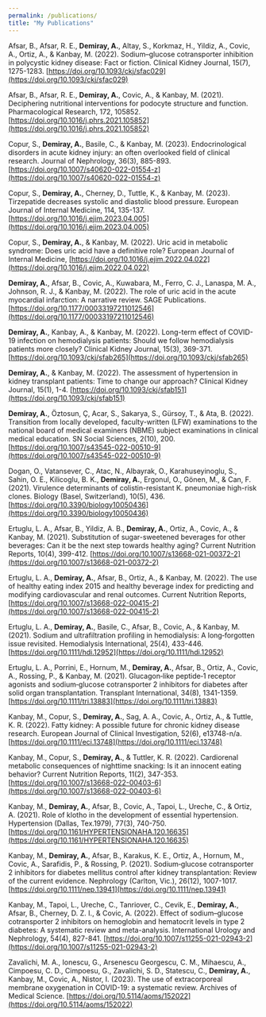 ```yaml
---
permalink: /publications/
title: "My Publications"
---
```


Afsar, B., Afsar, R. E., **Demiray, A.**, Altay, S., Korkmaz, H., Yildiz, A., Covic, A., Ortiz, A., & Kanbay, M. (2022). Sodium–glucose cotransporter inhibition in polycystic kidney disease: Fact or fiction. Clinical Kidney Journal, 15(7), 1275-1283. [https://doi.org/10.1093/ckj/sfac029](https://doi.org/10.1093/ckj/sfac029)

Afsar, B., Afsar, R. E., **Demiray, A.**, Covic, A., & Kanbay, M. (2021). Deciphering nutritional interventions for podocyte structure and function. Pharmacological Research, 172, 105852. [https://doi.org/10.1016/j.phrs.2021.105852](https://doi.org/10.1016/j.phrs.2021.105852)

Copur, S., **Demiray, A.**, Basile, C., & Kanbay, M. (2023). Endocrinological disorders in acute kidney injury: an often overlooked field of clinical research. Journal of Nephrology, 36(3), 885-893. [https://doi.org/10.1007/s40620-022-01554-z](https://doi.org/10.1007/s40620-022-01554-z)

Copur, S., **Demiray, A.**, Cherney, D., Tuttle, K., & Kanbay, M. (2023). Tirzepatide decreases systolic and diastolic blood pressure. European Journal of Internal Medicine, 114, 135-137. [https://doi.org/10.1016/j.ejim.2023.04.005](https://doi.org/10.1016/j.ejim.2023.04.005)

Copur, S., **Demiray, A.**, & Kanbay, M. (2022). Uric acid in metabolic syndrome: Does uric acid have a definitive role? European Journal of Internal Medicine, [https://doi.org/10.1016/j.ejim.2022.04.022](https://doi.org/10.1016/j.ejim.2022.04.022)

**Demiray, A.**, Afsar, B., Covic, A., Kuwabara, M., Ferro, C. J., Lanaspa, M. A., Johnson, R. J., & Kanbay, M. (2022). The role of uric acid in the acute myocardial infarction: A narrative review. SAGE Publications. [https://doi.org/10.1177/00033197211012546](https://doi.org/10.1177/00033197211012546)

**Demiray, A.**, Kanbay, A., & Kanbay, M. (2022). Long-term effect of COVID-19 infection on hemodialysis patients: Should we follow hemodialysis patients more closely? Clinical Kidney Journal, 15(3), 369-371. [https://doi.org/10.1093/ckj/sfab265](https://doi.org/10.1093/ckj/sfab265)

**Demiray, A.**, & Kanbay, M. (2022). The assessment of hypertension in kidney transplant patients: Time to change our approach? Clinical Kidney Journal, 15(1), 1-4. [https://doi.org/10.1093/ckj/sfab151](https://doi.org/10.1093/ckj/sfab151)

**Demiray, A.**, Öztosun, Ç, Acar, S., Sakarya, S., Gürsoy, T., & Ata, B. (2022). Transition from locally developed, faculty-written (LFW) examinations to the national board of medical examiners (NBME) subject examinations in clinical medical education. SN Social Sciences, 2(10), 200. [https://doi.org/10.1007/s43545-022-00510-9](https://doi.org/10.1007/s43545-022-00510-9)

Dogan, O., Vatansever, C., Atac, N., Albayrak, O., Karahuseyinoglu, S., Sahin, O. E., Kilicoglu, B. K., **Demiray, A.**, Ergonul, O., Gönen, M., & Can, F. (2021). Virulence determinants of colistin-resistant K. pneumoniae high-risk clones. Biology (Basel, Switzerland), 10(5), 436. [https://doi.org/10.3390/biology10050436](https://doi.org/10.3390/biology10050436)

Ertuglu, L. A., Afsar, B., Yildiz, A. B., **Demiray, A.**, Ortiz, A., Covic, A., & Kanbay, M. (2021). Substitution of sugar-sweetened beverages for other beverages: Can it be the next step towards healthy aging? Current Nutrition Reports, 10(4), 399-412. [https://doi.org/10.1007/s13668-021-00372-2](https://doi.org/10.1007/s13668-021-00372-2)

Ertuglu, L. A., **Demiray, A.**, Afsar, B., Ortiz, A., & Kanbay, M. (2022). The use of healthy eating index 2015 and healthy beverage index for predicting and modifying cardiovascular and renal outcomes. Current Nutrition Reports, [https://doi.org/10.1007/s13668-022-00415-2](https://doi.org/10.1007/s13668-022-00415-2)

Ertuglu, L. A., **Demiray, A.**, Basile, C., Afsar, B., Covic, A., & Kanbay, M. (2021). Sodium and ultrafiltration profiling in hemodialysis: A long‐forgotten issue revisited. Hemodialysis International, 25(4), 433-446. [https://doi.org/10.1111/hdi.12952](https://doi.org/10.1111/hdi.12952)

Ertuglu, L. A., Porrini, E., Hornum, M., **Demiray, A.**, Afsar, B., Ortiz, A., Covic, A., Rossing, P., & Kanbay, M. (2021). Glucagon‐like peptide‐1 receptor agonists and sodium‐glucose cotransporter 2 inhibitors for diabetes after solid organ transplantation. Transplant International, 34(8), 1341-1359. [https://doi.org/10.1111/tri.13883](https://doi.org/10.1111/tri.13883)

Kanbay, M., Copur, S., **Demiray, A.**, Sag, A. A., Covic, A., Ortiz, A., & Tuttle, K. R. (2022). Fatty kidney: A possible future for chronic kidney disease research. European Journal of Clinical Investigation, 52(6), e13748-n/a. [https://doi.org/10.1111/eci.13748](https://doi.org/10.1111/eci.13748)

Kanbay, M., Copur, S., **Demiray, A.**, & Tuttler, K. R. (2022). Cardiorenal metabolic consequences of nighttime snacking: Is it an innocent eating behavior? Current Nutrition Reports, 11(2), 347-353. [https://doi.org/10.1007/s13668-022-00403-6](https://doi.org/10.1007/s13668-022-00403-6)

Kanbay, M., **Demiray, A.**, Afsar, B., Covic, A., Tapoi, L., Ureche, C., & Ortiz, A. (2021). Role of klotho in the development of essential hypertension. Hypertension (Dallas, Tex.1979), 77(3), 740-750. [https://doi.org/10.1161/HYPERTENSIONAHA.120.16635](https://doi.org/10.1161/HYPERTENSIONAHA.120.16635)

Kanbay, M., **Demiray, A.**, Afsar, B., Karakus, K. E., Ortiz, A., Hornum, M., Covic, A., Sarafidis, P., & Rossing, P. (2021). Sodium‐glucose cotransporter 2 inhibitors for diabetes mellitus control after kidney transplantation: Review of the current evidence. Nephrology (Carlton, Vic.), 26(12), 1007-1017. [https://doi.org/10.1111/nep.13941](https://doi.org/10.1111/nep.13941)

Kanbay, M., Tapoi, L., Ureche, C., Tanriover, C., Cevik, E., **Demiray, A.**, Afsar, B., Cherney, D. Z. I., & Covic, A. (2022). Effect of sodium–glucose cotransporter 2 inhibitors on hemoglobin and hematocrit levels in type 2 diabetes: A systematic review and meta-analysis. International Urology and Nephrology, 54(4), 827-841. [https://doi.org/10.1007/s11255-021-02943-2](https://doi.org/10.1007/s11255-021-02943-2)

Zavalichi, M. A., Ionescu, G., Arsenescu Georgescu, C. M., Mihaescu, A., Cimpoesu, C. D., Cimpoesu, G., Zavalichi, S. D., Statescu, C., **Demiray, A.**, Kanbay, M., Covic, A., Nistor, I. (2023). The use of extracorporeal membrane oxygenation in COVID-19: a systematic review. Archives of Medical Science. [https://doi.org/10.5114/aoms/152022](https://doi.org/10.5114/aoms/152022)
